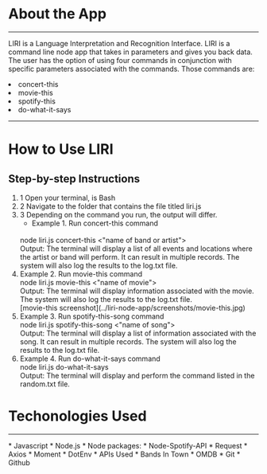 # About the App
<hr>

LIRI is a Language Interpretation and Recognition Interface. 
LIRI is a command line node app that takes in parameters and gives you back data.
The user has the option of using four commands in conjunction with specific parameters associated with the commands.
Those commands are:
<li>concert-this
<br>
<li>movie-this
<br>
<li>spotify-this
<br>
<li>do-what-it-says

<hr>

# How to Use LIRI

## Step-by-step Instructions
1. 1 Open your terminal, is Bash
1. 2 Navigate to the folder that contains the file titled liri.js
1. 3 Depending on the command you run, the output will differ.
    * Example 1. Run concert-this command
    <br>
        node liri.js concert-this <"name of band or artist">
        <br>
        Output: The terminal will display a list of all events and locations where the artist or band will perform.
        It can result in multiple records. The system will also log the results to the log.txt file.
        <!-- Screenshot -->
        <br>
    <li>Example 2. Run movie-this command
    <br>
        node liri.js movie-this <"name of movie">
        <br>
        Output: The terminal will display information associated with the movie.
        The system will also log the results to the log.txt file.
        <br>
        [movie-this screenshot](../liri-node-app/screenshots/movie-this.jpg)
        <br>
    <li>Example 3. Run spotify-this-song command
    <br>
        node liri.js spotify-this-song <"name of song">
        <br>
        Output: The terminal will display a list of information associated with the song. 
        It can result in multiple records. The system will also log the results to the log.txt file.
        <!-- screenshot -->
        <br>
    <li>Example 4. Run do-what-it-says command
    <br>
        node liri.js do-what-it-says
        <br>
        Output: The terminal will display and perform the command listed in the random.txt file.
        <!-- screenshot -->
        <br>
    
# Techonologies Used
<hr>
* Javascript
* Node.js
* Node packages:
    * Node-Spotify-API
    * Request
    * Axios
    * Moment
    * DotEnv
* APIs Used
    * Bands In Town
    * OMDB
* Git
* Github